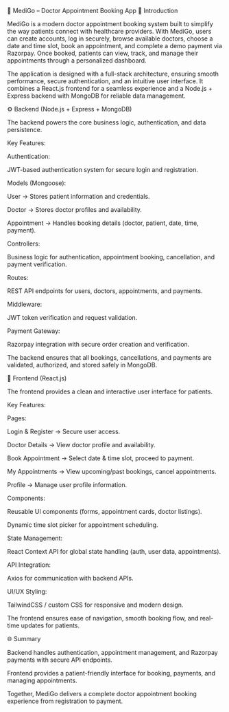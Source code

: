 🏥 MediGo – Doctor Appointment Booking App
📖 Introduction

MediGo is a modern doctor appointment booking system built to simplify the way patients connect with healthcare providers.
With MediGo, users can create accounts, log in securely, browse available doctors, choose a date and time slot, book an appointment, and complete a demo payment via Razorpay.
Once booked, patients can view, track, and manage their appointments through a personalized dashboard.

The application is designed with a full-stack architecture, ensuring smooth performance, secure authentication, and an intuitive user interface.
It combines a React.js frontend for a seamless experience and a Node.js + Express backend with MongoDB for reliable data management.

⚙️ Backend (Node.js + Express + MongoDB)

The backend powers the core business logic, authentication, and data persistence.

Key Features:

Authentication:

JWT-based authentication system for secure login and registration.

Models (Mongoose):

User → Stores patient information and credentials.

Doctor → Stores doctor profiles and availability.

Appointment → Handles booking details (doctor, patient, date, time, payment).

Controllers:

Business logic for authentication, appointment booking, cancellation, and payment verification.

Routes:

REST API endpoints for users, doctors, appointments, and payments.

Middleware:

JWT token verification and request validation.

Payment Gateway:

Razorpay integration with secure order creation and verification.

The backend ensures that all bookings, cancellations, and payments are validated, authorized, and stored safely in MongoDB.

🎨 Frontend (React.js)

The frontend provides a clean and interactive user interface for patients.

Key Features:

Pages:

Login & Register → Secure user access.

Doctor Details → View doctor profile and availability.

Book Appointment → Select date & time slot, proceed to payment.

My Appointments → View upcoming/past bookings, cancel appointments.

Profile → Manage user profile information.

Components:

Reusable UI components (forms, appointment cards, doctor listings).

Dynamic time slot picker for appointment scheduling.

State Management:

React Context API for global state handling (auth, user data, appointments).

API Integration:

Axios for communication with backend APIs.

UI/UX Styling:

TailwindCSS / custom CSS for responsive and modern design.

The frontend ensures ease of navigation, smooth booking flow, and real-time updates for patients.

🌐 Summary

Backend handles authentication, appointment management, and Razorpay payments with secure API endpoints.

Frontend provides a patient-friendly interface for booking, payments, and managing appointments.

Together, MediGo delivers a complete doctor appointment booking experience from registration to payment.
